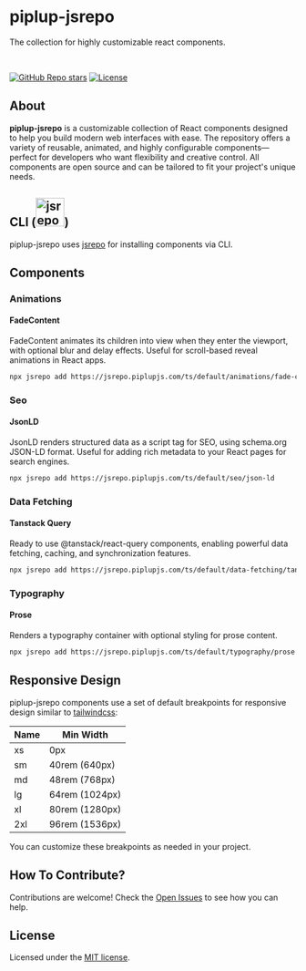 # piplup-jsrepo

The collection for highly customizable react components.

<br />

<a href="https://github.com/sadik-malik/piplup-jsrepo/stargazers"><img alt="GitHub Repo stars" src="https://img.shields.io/github/stars/sadik-malik/piplup-jsrepo"></a>
<a href="https://github.com/sadik-malik/piplup-jsrepo/blob/main/LICENSE"><img alt="License" src="https://img.shields.io/badge/License-MIT-magenta"></a>

## About

**piplup-jsrepo** is a customizable collection of React components designed to help you build modern web interfaces with ease. The repository offers a variety of reusable, animated, and highly configurable components—perfect for developers who want flexibility and creative control. All components are open source and can be tailored to fit your project's unique needs.


## CLI (<a href="https://jsrepo.dev"><img src="https://jsrepo.dev/badges/jsrepo.svg" width="50" alt="jsrepo"></a>)

piplup-jsrepo uses [jsrepo](https://jsrepo.dev) for installing components via CLI.

## Components

### Animations

#### FadeContent
FadeContent animates its children into view when they enter the viewport, with optional blur and delay effects. Useful for scroll-based reveal animations in React apps.

```bash
npx jsrepo add https://jsrepo.piplupjs.com/ts/default/animations/fade-content
```

### Seo

#### JsonLD
JsonLD renders structured data as a script tag for SEO, using schema.org JSON-LD format. Useful for adding rich metadata to your React pages for search engines.

```bash
npx jsrepo add https://jsrepo.piplupjs.com/ts/default/seo/json-ld
```
### Data Fetching

#### Tanstack Query
Ready to use @tanstack/react-query components, enabling powerful data fetching, caching, and synchronization features.

```bash
npx jsrepo add https://jsrepo.piplupjs.com/ts/default/data-fetching/tanstack-query
```


### Typography

#### Prose
Renders a typography container with optional styling for prose content.

```bash
npx jsrepo add https://jsrepo.piplupjs.com/ts/default/typography/prose
```

## Responsive Design

piplup-jsrepo components use a set of default breakpoints for responsive design similar to [tailwindcss](https://tailwindcss.com/docs/responsive-design):

| Name    | Min Width         |
|---------|-------------------|
| xs      | 0px               |
| sm      | 40rem (640px)     |
| md      | 48rem (768px)     |
| lg      | 64rem (1024px)    |
| xl      | 80rem (1280px)    |
| 2xl     | 96rem (1536px)    |

You can customize these breakpoints as needed in your project.

## How To Contribute?

Contributions are welcome! Check the [Open Issues](https://github.com/sadik-malik/piplup-jsrepo/issues) to see how you can help.

## License

Licensed under the [MIT license](https://github.com/sadik-malik/piplup-jsrepo/blob/main/LICENSE).
